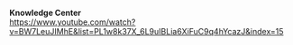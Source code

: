 **Knowledge Center**
<br/>
https://www.youtube.com/watch?v=BW7LeuJIMhE&list=PL1w8k37X_6L9uIBLia6XiFuC9q4hYcazJ&index=15
